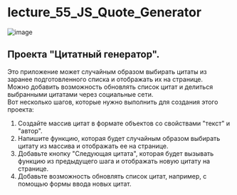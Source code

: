 # lecture_55_JS_Quote_Generator  
![image](https://user-images.githubusercontent.com/113675674/226331764-d3e12363-1fb0-406b-a17c-1de3def5eabe.png)  

## Проекта "Цитатный генератор".
Это приложение может случайным образом выбирать цитаты из заранее подготовленного списка и отображать их на странице.  
Можно добавить возможность обновлять список цитат и делиться выбранными цитатами через социальные сети.  
Вот несколько шагов, которые нужно выполнить для создания этого проекта:  
1.	Создайте массив цитат в формате объектов со свойствами "текст" и "автор".  
2.	Напишите функцию, которая будет случайным образом выбирать цитату из массива и отображать ее на странице.  
3.	Добавьте кнопку "Следующая цитата", которая будет вызывать функцию из предыдущего шага и отображать новую цитату на странице.  
4.	Добавьте возможность обновлять список цитат, например, с помощью формы ввода новых цитат.  


